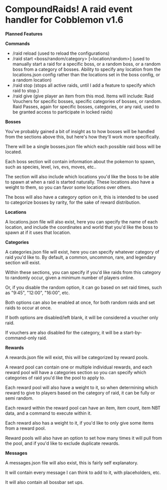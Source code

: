 # CompoundRaids! A raid event handler for Cobblemon v1.6

**Planned Features**

**Commands**
- /raid reload (used to reload the configurations)
- /raid start <boss/random/category> [<location/random>] (used to manually start a raid for a specific boss, or a random boss, or a random boss from a category of bosses. Ability to specify any location from the locations.json config rather than the locations set in the boss config, or a random location)
- /raid stop (stops all active raids, until I add a feature to specify which raid to stop.)
- /raid give <player> <item> <amount> (give player an item from this mod. Items will include: Raid Vouchers for specific bosses, specific categories of bosses, or random. Raid Passes, again for specific bosses, categories, or any raid, used to be granted access to participate in locked raids)

**Bosses**

You've probably gained a bit of insight as to how bosses will be handled from the sections above this, but here's how they'll work more specifically.

There will be a single bosses.json file which each possible raid boss will be located.

Each boss section will contain information about the pokemon to spawn, such as species, level, ivs, evs, moves, etc..

The section will also include which locations you'd like the boss to be able to spawn at when a raid is started naturally. These locations also have a weight to them, so you can favor some locations over others.

The boss will also have a category option on it, this is intended to be used to categorize bosses by rarity, for the sake of reward distribution.

**Locations**

A locations.json file will also exist, here you can specify the name of each location, and include the coordinates and world that you'd like the boss to spawn at if it uses that location.

**Categories**

A categories.json file will exist, here you can specify whatever category of raid you'd like to. By default, a common, uncommon, rare, and legendary section will exist.

Within these sections, you can specify if you'd like raids from this category to randomly occur, given a minimum number of players online.

Or, if you disable the random option, it can go based on set raid times, such as "9:45", "12:00", "16:00", etc.

Both options can also be enabled at once, for both random raids and set raids to occur at once.

If both options are disabled/left blank, it will be considered a voucher only raid.

If vouchers are also disabled for the category, it will be a start-by-command-only raid.

**Rewards**

A rewards.json file will exist, this will be categorized by reward pools.

A reward pool can contain one or multiple individual rewards, and each reward pool will have a categories section so you can specify which categories of raid you'd like the pool to apply to.

Each reward pool will also have a weight to it, so when determining which reward to give to players based on the category of raid, it can be fully or semi random.

Each reward within the reward pool can have an item, item count, item NBT data, and a command to execute within it.

Each reward also has a weight to it, if you'd like to only give some items from a reward pool.

Reward pools will also have an option to set how many times it will pull from the pool, and if you'd like to exclude duplicate rewards.

**Messages**

A messages.json file will also exist, this is fairly self explanatory.

It will contain every message I can think to add to it, with placeholders, etc.

It will also contain all bossbar set ups.
